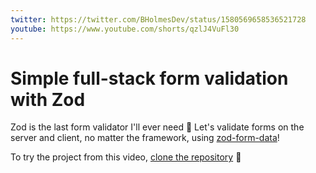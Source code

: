 ```yaml
---
twitter: https://twitter.com/BHolmesDev/status/1580569658536521728
youtube: https://www.youtube.com/shorts/qzlJ4VuFl30
---
```


# Simple full-stack form validation with Zod

Zod is the last form validator I'll ever need 🙏
Let's validate forms on the server and client, no matter the framework, using [zod-form-data](https://www.npmjs.com/package/zod-form-data)!

To try the project from this video, [clone the repository](https://github.com/bholmesdev/astro-zod-form-demo) 👀

